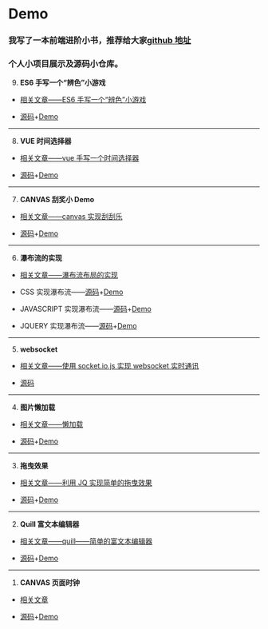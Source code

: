 # Demo

### 我写了一本前端进阶小书，推荐给大家[github 地址](https://github.com/zxpsuper/advanced_front_end)

### **个人小项目展示及源码小仓库。**

9. **ES6 手写一个“辨色”小游戏**

- [相关文章——ES6 手写一个“辨色”小游戏](https://segmentfault.com/a/1190000016444812)

- [源码](./color/index.js)+[Demo](https://zxpsuper.github.io/Demo/color/index.html)

---

8. **VUE 时间选择器**

- [相关文章——vue 手写一个时间选择器](https://juejin.im/post/5b62b0cfe51d453489494efb)

- [源码](./datepicker/Datepicker.vue)+[Demo](https://zxpsuper.github.io/Demo/datepicker/index.html)

---

7. **CANVAS 刮奖小 Demo**

- [相关文章——canvas 实现刮刮乐](https://blog.csdn.net/weixin_38788347/article/details/78239704)

- [源码](./guajiang/index.html)+[Demo](https://zxpsuper.github.io/Demo/guajiang/index.html)

---

6. **瀑布流的实现**

- [相关文章——瀑布流布局的实现](https://blog.csdn.net/weixin_38788347/article/details/78390064)

- CSS 实现瀑布流——[源码](./waterflow/waterfallcss.html)+[Demo](https://zxpsuper.github.io/Demo/waterflow/waterfallcss.html)

- JAVASCRIPT 实现瀑布流——[源码](./waterflow/waterfalljs.html)+[Demo](https://zxpsuper.github.io/Demo/waterflow/waterfalljs.html)

- JQUERY 实现瀑布流——[源码](./waterflow/waterfalljq.html)+[Demo](https://zxpsuper.github.io/Demo/waterflow/waterfalljq.html)

---

5. **websocket**

- [相关文章——使用 socket.io.js 实现 websocket 实时通讯](https://blog.csdn.net/weixin_38788347/article/details/79726992)

- [源码](./websocket/)

---

4. **图片懒加载**

- [相关文章——懒加载](https://blog.csdn.net/weixin_38788347/article/details/78217372)

- [源码](./lazyload.html)+[Demo](https://zxpsuper.github.io/Demo/lazyload.html)

---

3. **拖曳效果**

- [相关文章——利用 JQ 实现简单的拖曳效果](https://blog.csdn.net/weixin_38788347/article/details/78273565)

- [源码](./drag.html)+[Demo](https://zxpsuper.github.io/Demo/drag.html)

---

2. **Quill 富文本编辑器**

- [相关文章——quill——简单的富文本编辑器](https://blog.csdn.net/weixin_38788347/article/details/78249433)

- [源码](./quill.html)+[Demo](https://zxpsuper.github.io/Demo/quill.html)

---

1. **CANVAS 页面时钟**

- [相关文章](https://blog.csdn.net/weixin_38788347/article/details/78239704)

- [源码](./watch.html)+[Demo](https://zxpsuper.github.io/Demo/watch.html)

